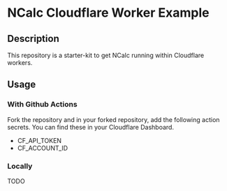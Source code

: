 # NCalc Cloudflare Worker Example

## Description

This repository is a starter-kit to get NCalc running within Cloudflare workers.

## Usage

### With Github Actions

Fork the repository and in your forked repository, add the following action secrets. You can find these in your Cloudflare Dashboard.

- CF_API_TOKEN
- CF_ACCOUNT_ID

### Locally

TODO
